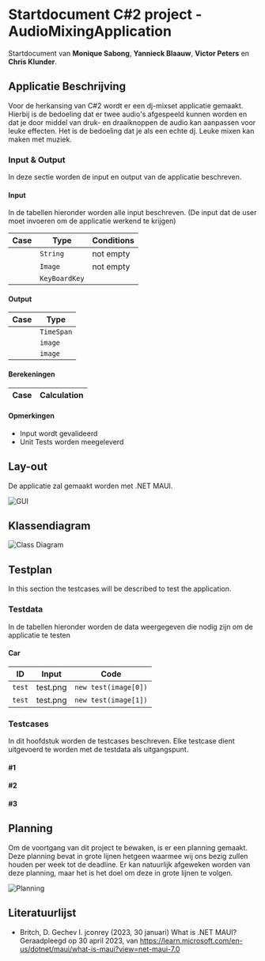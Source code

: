 # Startdocument C#2 project - AudioMixingApplication

Startdocument van **Monique Sabong**, **Yannieck Blaauw**, **Victor Peters** en **Chris Klunder**.

## Applicatie Beschrijving
Voor de herkansing van C#2 wordt er een dj-mixset applicatie gemaakt. Hierbij is de bedoeling dat er twee audio's afgespeeld kunnen worden en dat je door middel van druk- en draaiknoppen de audio kan aanpassen voor leuke effecten. Het is de bedoeling dat je als een echte dj. Leuke mixen kan maken met muziek. 

### Input & Output

In deze sectie worden de input en output van de applicatie beschreven.

#### Input

In de tabellen hieronder worden alle input beschreven. (De input dat de user moet invoeren om de applicatie werkend te krijgen)

| Case                                                           | Type          | Conditions |
| -------------------------------------------------------------- | ------------- | ---------- |
|                                                     | `String`      | not empty  |
|                                                       | `Image`       | not empty  |
|  | `KeyBoardKey` |

#### Output

| Case                                                | Type       |
| --------------------------------------------------- | ---------- |
|                                                     | `TimeSpan` |
|                                                     | `image`    |
|                                                     | `image`    |


#### Berekeningen

| Case                                                                  | Calculation                                                                                                                      |
| --------------------------------------------------------------------- | -------------------------------------------------------------------------------------------------------------------------------- |


#### Opmerkingen

-   Input wordt gevalideerd
-   Unit Tests worden meegeleverd

## Lay-out

De applicatie zal gemaakt worden met .NET MAUI.


![GUI](set/imagelink.png "First Version of the GUI")

## Klassendiagram

![Class Diagram](set/link.png "First Version of the class diagram")

## Testplan

In this section the testcases will be described to test the application.

### Testdata

In de tabellen hieronder worden de data weergegeven die nodig zijn om de applicatie te testen


#### Car

| ID           | Input          | Code                |
| ------------ | -------------- | ------------------- |
| `test`       | test.png       | `new test(image[0])` |
| `test`       | test.png       | `new test(image[1])` |


### Testcases

In dit hoofdstuk worden de testcases beschreven. Elke testcase dient uitgevoerd te worden met de testdata als uitgangspunt.

#### #1 

#### #2 

#### #3 

## Planning

Om de voortgang van dit project te bewaken, is er een planning gemaakt. Deze planning bevat in grote lijnen hetgeen waarmee wij ons bezig zullen houden per week tot de deadline. Er kan natuurlijk afgeweken worden van deze planning, maar het is het doel om deze in grote lijnen te volgen.

![Planning](set/link.png "Project planning")

## Literatuurlijst

-   Britch, D. Gechev I. jconrey (2023, 30 januari) What is .NET MAUI? Geraadpleegd op 30 april 2023, van <https://learn.microsoft.com/en-us/dotnet/maui/what-is-maui?view=net-maui-7.0>
